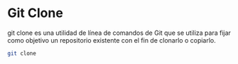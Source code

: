 # Git Clone
git clone es una utilidad de línea de comandos de Git que se utiliza para fijar como objetivo un repositorio existente con el fin de clonarlo o copiarlo.
````bash
git clone
````
````bash
